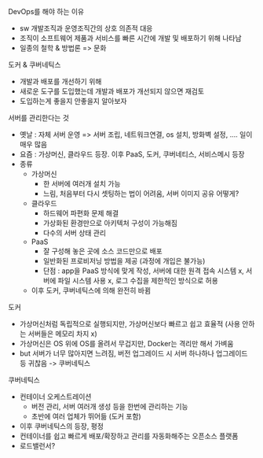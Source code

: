 DevOps를 해야 하는 이유

- sw 개발조직과 운영조직간의 상호 의존적 대응
- 조직이 소프트웨어 제품과 서비스를 빠른 시간에 개발 및 배포하기 위해 나타남
- 일종의 철학 & 방법론 => 문화



도커 & 쿠버네틱스

- 개발과 배포를 개선하기 위해
- 새로운 도구를 도입했는데 개발과 배포가 개선되지 않으면 재검토
- 도입하는게 좋을지 안좋을지 알아보자



서버를 관리한다는 것

- 옛날 : 자체 서버 운영 => 서버 조립, 네트워크연결, os 설치, 방화벽 설정, .... 일이 매우 많음
- 요즘 : 가상머신, 클라우드 등장. 이후 PaaS, 도커, 쿠버네티스, 서비스메시 등장
- 종류
  - 가상머신
    - 한 서버에 여러개 설치 가능
    - 느림, 처음부터 다시 셋팅하는 법이 어려움, 서버 이미지 공유 어떻게?
  - 클라우드
    - 하드웨어 파편화 문제 해결
    - 가상화된 환경만으로 아키텍처 구성이 가능해짐
    - 다수의 서버 상태 관리
  - PaaS
    - 잘 구성해 놓은 곳에 소스 코드만으로 배포
    - 일반화된 프로비저닝 방법을 제공 (과정에 개입은 불가능)
    - 단점 : app을 PaaS 방식에 맞게 작성, 서버에 대한 원격 접속 시스템 x, 서버에 파일 시스템 사용 x, 로그 수집을 제한적인 방식으로 허용
  - 이후 도커, 쿠버네틱스에 의해 완전히 바뀜



도커

- 가상머신처럼 독립적으로 실행되지만, 가상머신보다 빠르고 쉽고 효율적 (사용 안하는 서버들은 메모리 차지 x)
- 가상머신은 OS 위에 OS를 올려서 무겁지만, Docker는 격리만 해서 가벼움
- but 서버가 너무 많아지면 느려짐, 버전 업그레이드 시 서버 하나하나 업그레이드 등 귀찮음 -> 쿠버네틱스



쿠버네틱스

- 컨테이너 오케스트레이션
  - 버전 관리, 서버 여러개 생성 등을 한번에 관리하는 기능
  - 초반에 여러 업체가 뛰어듦 (도커 포함)
- 이후 쿠버네틱스의 등장, 평정
- 컨테이너를 쉽고 빠르게 배포/확장하고 관리를 자동화해주는 오픈소스 플랫폼
- 로드밸런서?
